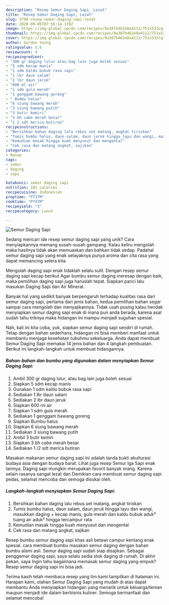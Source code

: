 ```yaml
---
description: "Resep Semur Daging Sapi, Lezat"
title: "Resep Semur Daging Sapi, Lezat"
slug: 5798-resep-semur-daging-sapi-lezat
date: 2020-09-05T07:56:14.178Z
image: https://img-global.cpcdn.com/recipes/9a387b462e0a4112/751x532cq70/semur-daging-sapi-foto-resep-utama.jpg
thumbnail: https://img-global.cpcdn.com/recipes/9a387b462e0a4112/751x532cq70/semur-daging-sapi-foto-resep-utama.jpg
cover: https://img-global.cpcdn.com/recipes/9a387b462e0a4112/751x532cq70/semur-daging-sapi-foto-resep-utama.jpg
author: Gordon Young
ratingvalue: 3.6
reviewcount: 4
recipeingredient:
- "300 gr daging lulur atau bag lain juga boleh sesuai"
- "5 sdm kecap manis"
- "1 sdm kaldu bubuk rasa sapi"
- "1 lbr daun salam"
- "2 lbr daun jeruk"
- "600 ml air"
- "1 sdm gula merah"
- "1 genggam bawang goreng"
- " Bumbu halus"
- "6 siung bawang merah"
- "3 siung bawang putih"
- "3 butir kemiri"
- "3 bh cabe merah besar"
- "1 2 sdt merica butiran"
recipeinstructions:
- "Bersihkan bahan daging lalu rebus set matang, angkat tiriskan"
- "Tumis bumbu halus, daun salam, daun jeruk hingga layu dan wangi, masukkan daging + kecap manis, gula merah dan kaldu bubuk aduk² tuang air aduk² hingga tercampur rata"
- "Kemudian masak hingga kuah menyusut dan mengental"
- "Cek rasa dan matang angkat, sajikan"
categories:
- Resep
tags:
- semur
- daging
- sapi

katakunci: semur daging sapi 
nutrition: 181 calories
recipecuisine: Indonesian
preptime: "PT37M"
cooktime: "PT47M"
recipeyield: "3"
recipecategory: Lunch

---
```



![Semur Daging Sapi](https://img-global.cpcdn.com/recipes/9a387b462e0a4112/751x532cq70/semur-daging-sapi-foto-resep-utama.jpg)

Sedang mencari ide resep semur daging sapi yang unik? Cara menyiapkannya memang susah-susah gampang. Kalau keliru mengolah maka hasilnya tidak akan memuaskan dan bahkan tidak sedap. Padahal semur daging sapi yang enak selayaknya punya aroma dan cita rasa yang dapat memancing selera kita.

Mengolah daging sapi enak tidaklah selalu sulit. Dengan resep semur daging sapi kecap berikut Agar bumbu semur daging meresap dengan baik, maka pemilihan daging sapi juga haruslah tepat. Siapkan panci lalu masukan Daging Sapi dan Air Mineral.

Banyak hal yang sedikit banyak berpengaruh terhadap kualitas rasa dari semur daging sapi, pertama dari jenis bahan, kedua pemilihan bahan segar sampai cara mengolah dan menyajikannya. Tidak usah pusing kalau hendak menyiapkan semur daging sapi enak di mana pun anda berada, karena asal sudah tahu triknya maka hidangan ini mampu menjadi suguhan spesial.


Nah, kali ini kita coba, yuk, siapkan semur daging sapi sendiri di rumah. Tetap dengan bahan sederhana, hidangan ini bisa memberi manfaat untuk membantu menjaga kesehatan tubuhmu sekeluarga. Anda dapat membuat Semur Daging Sapi memakai 14 jenis bahan dan 4 langkah pembuatan. Berikut ini langkah-langkah untuk membuat hidangannya.

<!--inarticleads1-->

##### Bahan-bahan dan bumbu yang digunakan dalam menyiapkan Semur Daging Sapi:

1. Ambil 300 gr daging lulur, atau bag lain juga boleh sesuai
1. Siapkan 5 sdm kecap manis
1. Gunakan 1 sdm kaldu bubuk rasa sapi
1. Sediakan 1 lbr daun salam
1. Sediakan 2 lbr daun jeruk
1. Siapkan 600 ml air
1. Siapkan 1 sdm gula merah
1. Sediakan 1 genggam bawang goreng
1. Siapkan  Bumbu halus
1. Siapkan 6 siung bawang merah
1. Sediakan 3 siung bawang putih
1. Ambil 3 butir kemiri
1. Siapkan 3 bh cabe merah besar
1. Sediakan 1 /2 sdt merica butiran


Masakan makanan semur daging sapi ini adalah tanda bukti akulturasi budaya asia dengan budaya barat. Lihat juga resep Semur Iga Sapi enak lainnya. Daging sapi mungkin merupakan favorit banyak orang. Karena selain rasanya sangat lezat dan Demikian cara membuat semur daging sapi pedas, selamat mencoba dan semoga disukai oleh. 

<!--inarticleads2-->

##### Langkah-langkah menyiapkan Semur Daging Sapi:

1. Bersihkan bahan daging lalu rebus set matang, angkat tiriskan
1. Tumis bumbu halus, daun salam, daun jeruk hingga layu dan wangi, masukkan daging + kecap manis, gula merah dan kaldu bubuk aduk² tuang air aduk² hingga tercampur rata
1. Kemudian masak hingga kuah menyusut dan mengental
1. Cek rasa dan matang angkat, sajikan


Resep bumbu semur daging sapi khas asli betawi campur kentang enak spesial. cara membuat bumbu masakan semur daging dengan bahan bumbu alami asli. Semur daging sapi sudah siap disajikan. Sebagai penggemar daging sapi, saya selalu sedia stok daging di rumah. Di akhir pekan, saya Ingin tahu bagaimana memasak semur daging yang empuk? Resep semur daging sapi ini bisa jadi. 

Terima kasih telah membaca resep yang tim kami tampilkan di halaman ini. Harapan kami, olahan Semur Daging Sapi yang mudah di atas dapat membantu Anda menyiapkan hidangan yang menarik untuk keluarga/teman maupun menjadi ide dalam berbisnis kuliner. Semoga bermanfaat dan selamat mencoba!
